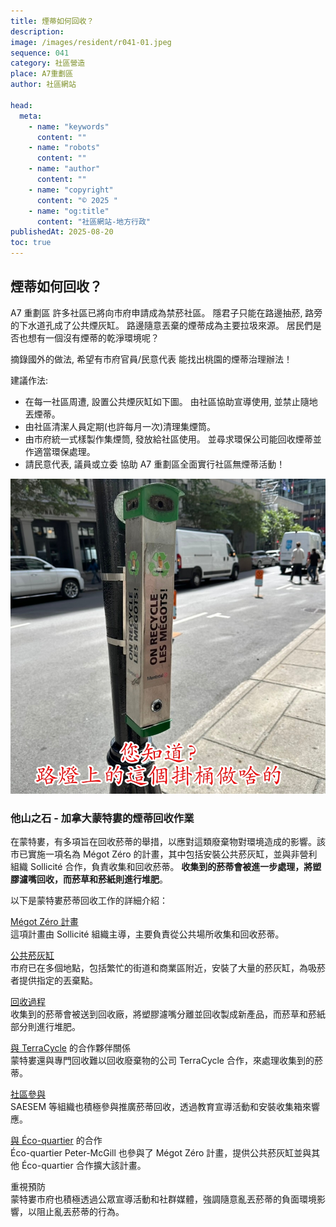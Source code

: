 ```yaml
---
title: 煙蒂如何回收？
description:
image: /images/resident/r041-01.jpeg
sequence: 041
category: 社區營造
place: A7重劃區
author: 社區網站

head:
  meta:
    - name: "keywords"
      content: ""
    - name: "robots"
      content: ""
    - name: "author"
      content: ""
    - name: "copyright"
      content: "© 2025 "
    - name: "og:title"
      content: "社區網站-地方行政"
publishedAt: 2025-08-20
toc: true
---
```


## 煙蒂如何回收？

A7 重劃區 許多社區已將向市府申請成為禁菸社區。 隱君子只能在路邊抽菸, 路旁的下水道孔成了公共煙灰缸。 路邊隨意丟棄的煙蒂成為主要拉圾來源。 居民們是否也想有一個沒有煙蒂的乾淨環境呢？

摘錄國外的做法, 希望有市府官員/民意代表 能找出桃園的煙蒂治理辦法！

建議作法:

- 在每一社區周遭, 設置公共煙灰缸如下圖。 由社區協助宣導使用, 並禁止隨地丟煙蒂。
- 由社區清潔人員定期(也許每月一次)清理集煙筒。
- 由市府統一式樣製作集煙筒, 發放給社區使用。 並尋求環保公司能回收煙蒂並作適當環保處理。
- 請民意代表, 議員或立委 協助 A7 重劃區全面實行社區無煙蒂活動！

![r041-01.jpeg](/images/resident/r041-01.jpeg)

### 他山之石 - 加拿大蒙特婁的煙蒂回收作業

在蒙特婁，有多項旨在回收菸蒂的舉措，以應對這類廢棄物對環境造成的影響。該市已實施一項名為 Mégot Zéro 的計畫，其中包括安裝公共菸灰缸，並與非營利組織 Sollicité 合作，負責收集和回收菸蒂。 **收集到的菸蒂會被進一步處理，將塑膠濾嘴回收，而菸草和菸紙則進行堆肥**。

以下是蒙特婁菸蒂回收工作的詳細介紹：

<a href="https://westmount.org/en/news/waste-and-sustainability/recycling-cigarette-butts-with-the-megot-zero-programme">Mégot Zéro 計畫</a><br/>
這項計畫由 Sollicité 組織主導，主要負責從公共場所收集和回收菸蒂。

<a href="https://westmount.org/en/news/waste-and-sustainability/recycling-cigarette-butts-with-the-megot-zero-programme">公共菸灰缸</a><br/>
市府已在多個地點，包括繁忙的街道和商業區附近，安裝了大量的菸灰缸，為吸菸者提供指定的丟棄點。

<a href="https://www.ctvnews.ca/montreal/article/montreal-group-collects-cigarette-butts-for-recycling/">回收過程</a><br/>
收集到的菸蒂會被送到回收廠，將塑膠濾嘴分離並回收製成新產品，而菸草和菸紙部分則進行堆肥。

<a href="https://www.terracycle.com/en-CA/brigade_groups/unsmoke-groups-ca">與 TerraCycle</a> 的合作夥伴關係<br/>
蒙特婁還與專門回收難以回收廢棄物的公司 TerraCycle 合作，來處理收集到的菸蒂。

<a href="https://www.ctvnews.ca/montreal/article/montreal-group-collects-cigarette-butts-for-recycling/">社區參與</a><br/>
SAESEM 等組織也積極參與推廣菸蒂回收，透過教育宣導活動和安裝收集箱來響應。

<a href="https://ecoquartierpetermcgill.org/en/crowdfunding-campaign-to-recycle-cigarette-butts/">與 Éco-quartier</a> 的合作<br/>
Éco-quartier Peter-McGill 也參與了 Mégot Zéro 計畫，提供公共菸灰缸並與其他 Éco-quartier 合作擴大該計畫。

重視預防 <br/>
蒙特婁市府也積極透過公眾宣導活動和社群媒體，強調隨意亂丟菸蒂的負面環境影響，以阻止亂丟菸蒂的行為。

